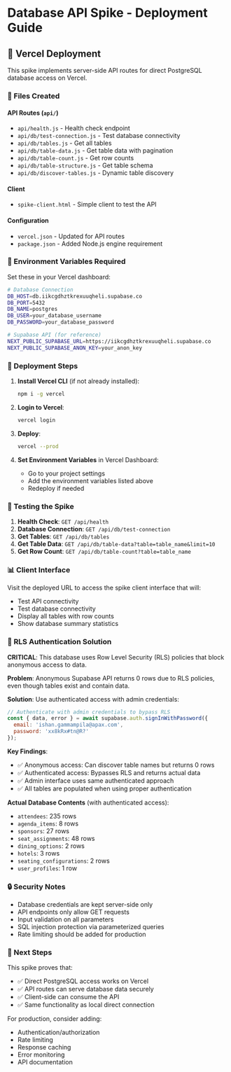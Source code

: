 # Database API Spike - Deployment Guide

## 🚀 Vercel Deployment

This spike implements server-side API routes for direct PostgreSQL database access on Vercel.

### 📁 Files Created

#### API Routes (`api/`)
- `api/health.js` - Health check endpoint
- `api/db/test-connection.js` - Test database connectivity
- `api/db/tables.js` - Get all tables
- `api/db/table-data.js` - Get table data with pagination
- `api/db/table-count.js` - Get row counts
- `api/db/table-structure.js` - Get table schema
- `api/db/discover-tables.js` - Dynamic table discovery

#### Client
- `spike-client.html` - Simple client to test the API

#### Configuration
- `vercel.json` - Updated for API routes
- `package.json` - Added Node.js engine requirement

### 🔧 Environment Variables Required

Set these in your Vercel dashboard:

```bash
# Database Connection
DB_HOST=db.iikcgdhztkrexuuqheli.supabase.co
DB_PORT=5432
DB_NAME=postgres
DB_USER=your_database_username
DB_PASSWORD=your_database_password

# Supabase API (for reference)
NEXT_PUBLIC_SUPABASE_URL=https://iikcgdhztkrexuuqheli.supabase.co
NEXT_PUBLIC_SUPABASE_ANON_KEY=your_anon_key
```

### 🚀 Deployment Steps

1. **Install Vercel CLI** (if not already installed):
   ```bash
   npm i -g vercel
   ```

2. **Login to Vercel**:
   ```bash
   vercel login
   ```

3. **Deploy**:
   ```bash
   vercel --prod
   ```

4. **Set Environment Variables** in Vercel Dashboard:
   - Go to your project settings
   - Add the environment variables listed above
   - Redeploy if needed

### 🧪 Testing the Spike

1. **Health Check**: `GET /api/health`
2. **Database Connection**: `GET /api/db/test-connection`
3. **Get Tables**: `GET /api/db/tables`
4. **Get Table Data**: `GET /api/db/table-data?table=table_name&limit=10`
5. **Get Row Count**: `GET /api/db/table-count?table=table_name`

### 📊 Client Interface

Visit the deployed URL to access the spike client interface that will:
- Test API connectivity
- Test database connectivity
- Display all tables with row counts
- Show database summary statistics

### 🔐 RLS Authentication Solution

**CRITICAL**: This database uses Row Level Security (RLS) policies that block anonymous access to data.

**Problem**: Anonymous Supabase API returns 0 rows due to RLS policies, even though tables exist and contain data.

**Solution**: Use authenticated access with admin credentials:

```javascript
// Authenticate with admin credentials to bypass RLS
const { data, error } = await supabase.auth.signInWithPassword({
  email: 'ishan.gammampila@apax.com',
  password: 'xx8kRx#tn@R?'
});
```

**Key Findings**:
- ✅ Anonymous access: Can discover table names but returns 0 rows
- ✅ Authenticated access: Bypasses RLS and returns actual data
- ✅ Admin interface uses same authenticated approach
- ✅ All tables are populated when using proper authentication

**Actual Database Contents** (with authenticated access):
- `attendees`: 235 rows
- `agenda_items`: 8 rows  
- `sponsors`: 27 rows
- `seat_assignments`: 48 rows
- `dining_options`: 2 rows
- `hotels`: 3 rows
- `seating_configurations`: 2 rows
- `user_profiles`: 1 row

### 🔒 Security Notes

- Database credentials are kept server-side only
- API endpoints only allow GET requests
- Input validation on all parameters
- SQL injection protection via parameterized queries
- Rate limiting should be added for production

### 🎯 Next Steps

This spike proves that:
- ✅ Direct PostgreSQL access works on Vercel
- ✅ API routes can serve database data securely
- ✅ Client-side can consume the API
- ✅ Same functionality as local direct connection

For production, consider adding:
- Authentication/authorization
- Rate limiting
- Response caching
- Error monitoring
- API documentation
